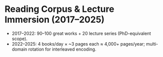 # Reading Corpus & Lecture Immersion (2017–2025)

- 2017–2022: 90–100 great works + 20 lecture series (PhD-equivalent scope).
- 2022–2025: 4 books/day × ~3 pages each ≈ 4,000+ pages/year; multi-domain rotation for interleaved encoding.
